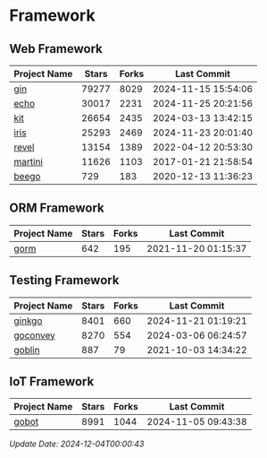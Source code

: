 # Framework

## Web Framework
| Project Name | Stars | Forks | Last Commit |
| ------------ | ----- | ----- | ----------- |
| [gin](https://github.com/gin-gonic/gin) | 79277 | 8029 | 2024-11-15 15:54:06 |
| [echo](https://github.com/labstack/echo) | 30017 | 2231 | 2024-11-25 20:21:56 |
| [kit](https://github.com/go-kit/kit) | 26654 | 2435 | 2024-03-13 13:42:15 |
| [iris](https://github.com/kataras/iris) | 25293 | 2469 | 2024-11-23 20:01:40 |
| [revel](https://github.com/revel/revel) | 13154 | 1389 | 2022-04-12 20:53:30 |
| [martini](https://github.com/go-martini/martini) | 11626 | 1103 | 2017-01-21 21:58:54 |
| [beego](https://github.com/astaxie/beego) | 729 | 183 | 2020-12-13 11:36:23 |

## ORM Framework
| Project Name | Stars | Forks | Last Commit |
| ------------ | ----- | ----- | ----------- |
| [gorm](https://github.com/jinzhu/gorm) | 642 | 195 | 2021-11-20 01:15:37 |

## Testing Framework
| Project Name | Stars | Forks | Last Commit |
| ------------ | ----- | ----- | ----------- |
| [ginkgo](https://github.com/onsi/ginkgo) | 8401 | 660 | 2024-11-21 01:19:21 |
| [goconvey](https://github.com/smartystreets/goconvey) | 8270 | 554 | 2024-03-06 06:24:57 |
| [goblin](https://github.com/franela/goblin) | 887 | 79 | 2021-10-03 14:34:22 |

## IoT Framework
| Project Name | Stars | Forks | Last Commit |
| ------------ | ----- | ----- | ----------- |
| [gobot](https://github.com/hybridgroup/gobot) | 8991 | 1044 | 2024-11-05 09:43:38 |

*Update Date: 2024-12-04T00:00:43*